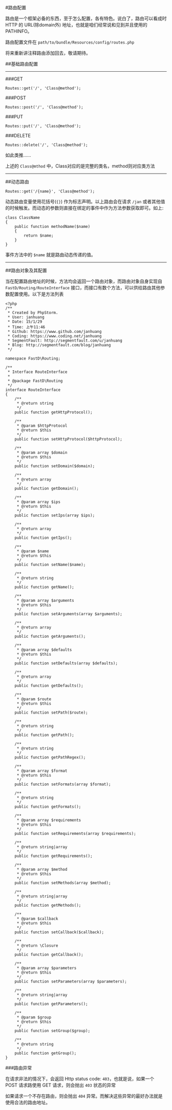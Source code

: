 #路由配置

路由是一个框架必备的东西，至于怎么配置，各有特色。说白了，路由可以看成时 HTTP 的 URL(除domain外) 地址，也就是咱们经常说和见到并且使用的 PATHINFO。

路由配置文件在 `path/to/bundle/Resources/config/routes.php`

将来重新讲注释路由添加回去，敬请期待。

##基础路由配置

----

###GET

```
Routes::get('/', 'Class@method');
```

###POST

```
Routes::post('/', 'Class@method');
```

###PUT

```
Routes::put('/', 'Class@method');
```

###DELETE

```
Routes::delete('/', 'Class@method');
```

如此类推......

上述的 `Class@mthod` 中，Class对应的是完整的类名，method则对应类方法

----

##动态路由

```
Routes::get('/{name}', 'Class@method');
```

动态路由变量使用花括号(`{}`) 作为标志声明。以上路由会在请求 `/jan` 或者其他值的时候触发。而动态的参数则直接在绑定的事件中作为方法参数获取即可。如上:

```
class ClassName
{
    public function methodName($name)
    {
        return $name;
    }
}
```

事件方法中的 `$name` 就是路由动态传递的值。

----

##路由对象及其配置

当在配置路由地址的时候，方法均会返回一个路由对象，而路由对象自身实现自 `FastD/Routing/RouteInterface` 接口，而接口有数个方法，可以供给路由其他参数配置使用。以下是方法列表

```
<?php
/**
 * Created by PhpStorm.
 * User: janhuang
 * Date: 15/1/29
 * Time: 上午11:46
 * Github: https://www.github.com/janhuang 
 * Coding: https://www.coding.net/janhuang
 * SegmentFault: http://segmentfault.com/u/janhuang
 * Blog: http://segmentfault.com/blog/janhuang
 */

namespace FastD\Routing;

/**
 * Interface RouteInterface
 *
 * @package FastD\Routing
 */
interface RouteInterface
{
    /**
     * @return string
     */
    public function getHttpProtocol();

    /**
     * @param $httpProtocol
     * @return $this
     */
    public function setHttpProtocol($httpProtocol);

    /**
     * @param array $domain
     * @return $this
     */
    public function setDomain($domain);

    /**
     * @return array
     */
    public function getDomain();

    /**
     * @param array $ips
     * @return $this
     */
    public function setIps(array $ips);

    /**
     * @return array
     */
    public function getIps();

    /**
     * @param $name
     * @return $this
     */
    public function setName($name);

    /**
     * @return string
     */
    public function getName();

    /**
     * @param array $arguments
     * @return $this
     */
    public function setArguments(array $arguments);

    /**
     * @return array
     */
    public function getArguments();

    /**
     * @param array $defaults
     * @return $this
     */
    public function setDefaults(array $defaults);

    /**
     * @return array
     */
    public function getDefaults();

    /**
     * @param $route
     * @return $this
     */
    public function setPath($route);

    /**
     * @return string
     */
    public function getPath();

    /**
     * @return string
     */
    public function getPathRegex();

    /**
     * @param array $format
     * @return $this
     */
    public function setFormats(array $format);

    /**
     * @return string
     */
    public function getFormats();

    /**
     * @param array $requirements
     * @return $this
     */
    public function setRequirements(array $requirements);

    /**
     * @return string|array
     */
    public function getRequirements();

    /**
     * @param array $method
     * @return $this
     */
    public function setMethods(array $method);

    /**
     * @return string|array
     */
    public function getMethods();

    /**
     * @param $callback
     * @return $this
     */
    public function setCallback($callback);

    /**
     * @return \Closure
     */
    public function getCallback();

    /**
     * @param array $parameters
     * @return $this
     */
    public function setParameters(array $parameters);

    /**
     * @return string|array
     */
    public function getParameters();

    /**
     * @param $group
     * @return $this
     */
    public function setGroup($group);

    /**
     * @return string
     */
    public function getGroup();
}
```


###路由异常

在请求非法的情况下，会返回 Http status code: `403`，也就是说，如果一个 POST 请求路使用 GET 请求，则会抛出 `403` 状态的异常

如果请求一个不存在路由，则会抛出 `404` 异常。而解决这些异常的最好办法就是使用合法的路由地址。



